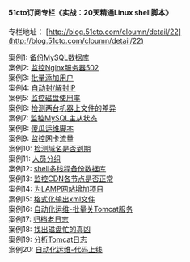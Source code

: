 #### 51cto订阅专栏《实战：20天精通Linux shell脚本》
专栏地址： [http://blog.51cto.com/cloumn/detail/22](http://blog.51cto.com/cloumn/detail/22)

案例1: [备份MySQL数据库](https://github.com/aminglinux/shell20/blob/master/1.md)
</br>
案例2: [监控Nginx服务器502](https://github.com/aminglinux/shell20/blob/master/2.md)
</br>
案例3: [批量添加用户](https://github.com/aminglinux/shell20/blob/master/3.md)
</br>
案例4: [自动封/解封IP](https://github.com/aminglinux/shell20/blob/master/4.md)
</br>
案例5: [监控磁盘使用率](https://github.com/aminglinux/shell20/blob/master/5.md)
</br>
案例6: [检测两台机器上文件的差异](https://github.com/aminglinux/shell20/blob/master/6.md)
</br>
案例7: [监控MySQL主从状态](https://github.com/aminglinux/shell20/blob/master/7.md)
</br>
案例8: [傻瓜运维脚本](https://github.com/aminglinux/shell20/blob/master/8.md)
</br>
案例9: [监控网卡流量](https://github.com/aminglinux/shell20/blob/master/9.md)
</br>
案例10: [检测域名是否到期](https://github.com/aminglinux/shell20/blob/master/10.md)
</br>
案例11: [人员分组](https://github.com/aminglinux/shell20/blob/master/11.md)
</br>
案例12: [shell多线程备份数据库](https://github.com/aminglinux/shell20/blob/master/12.md)
</br>
案例13: [监控CDN各节点是否正常](https://github.com/aminglinux/shell20/blob/master/13.md)
</br>
案例14: [为LAMP网站增加项目](https://github.com/aminglinux/shell20/blob/master/14.md)
</br>
案例15: [格式化输出xml文件](https://github.com/aminglinux/shell20/blob/master/15.md)
</br>
案例16: [自动化运维-批量关Tomcat服务](https://github.com/aminglinux/shell20/blob/master/16.md)
</br>
案例17: [归档老日志](https://github.com/aminglinux/shell20/blob/master/17.md)
</br>
案例18: [找出磁盘忙的真凶](https://github.com/aminglinux/shell20/blob/master/18.md)
</br>
案例19: [分析Tomcat日志](https://github.com/aminglinux/shell20/blob/master/19.md)
</br>
案例20: [自动化运维-代码上线](https://github.com/aminglinux/shell20/blob/master/20.md)

